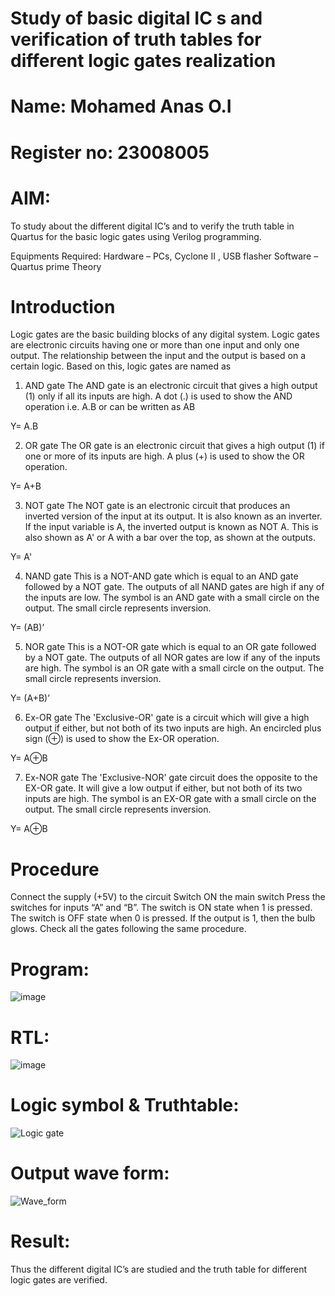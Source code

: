 # Study of basic digital IC s and verification of truth tables for different logic gates realization
 # Name: Mohamed Anas O.I
 # Register no: 23008005
 
 
# AIM:
To study about the different digital IC’s and to verify the truth table in Quartus for the basic logic gates using Verilog programming.

Equipments Required:
Hardware – PCs, Cyclone II , USB flasher
Software – Quartus prime
Theory
# Introduction
Logic gates are the basic building blocks of any digital system. Logic gates are electronic circuits having one or more than one input and only one output. The relationship between the input and the output is based on a certain logic. Based on this, logic gates are named as
 
1) AND gate
The AND gate is an electronic circuit that gives a high output (1) only if all its inputs are high. A dot (.) is used to show the AND operation i.e. A.B or can be written as AB

Y= A.B

2) OR gate
The OR gate is an electronic circuit that gives a high output (1) if one or more of its inputs are high. A plus (+) is used to show the OR operation.

Y= A+B

3) NOT gate
The NOT gate is an electronic circuit that produces an inverted version of the input at its output. It is also known as an inverter. If the input variable is A, the inverted output is known as NOT A. This is also shown as A' or A with a bar over the top, as shown at the outputs.

Y= A'

4) NAND gate
This is a NOT-AND gate which is equal to an AND gate followed by a NOT gate. The outputs of all NAND gates are high if any of the inputs are low. The symbol is an AND gate with a small circle on the output. The small circle represents inversion.

Y= (AB)’

5) NOR gate
This is a NOT-OR gate which is equal to an OR gate followed by a NOT gate. The outputs of all NOR gates are low if any of the inputs are high. The symbol is an OR gate with a small circle on the output. The small circle represents inversion.

Y= (A+B)’

6) Ex-OR gate
The 'Exclusive-OR' gate is a circuit which will give a high output if either, but not both of its two inputs are high. An encircled plus sign (⊕) is used to show the Ex-OR operation.

Y= A⊕B

7) Ex-NOR gate
The 'Exclusive-NOR' gate circuit does the opposite to the EX-OR gate. It will give a low output if either, but not both of its two inputs are high. The symbol is an EX-OR gate with a small circle on the output. The small circle represents inversion.

Y= A⊕B

# Procedure
Connect the supply (+5V) to the circuit
Switch ON the main switch
Press the switches for inputs “A” and “B”. The switch is ON state when 1 is pressed. The switch is OFF state when 0 is pressed.
If the output is 1, then the bulb glows.
Check all the gates following the same procedure.

# Program: 

![image](https://github.com/Anas536/Study-of-basic-digital-IC-s-and-verification-of-truth-tables-for-different-logic-gates-realization-/assets/139841834/75efa55a-afe7-4db8-969b-2a7472365403)




# RTL:
![image](https://github.com/Anas536/Study-of-basic-digital-IC-s-and-verification-of-truth-tables-for-different-logic-gates-realization-/assets/139841834/b83fc236-e175-4a3e-9939-92fcc877e599)



# Logic symbol & Truthtable:

![Logic gate](https://github.com/Anas536/Study-of-basic-digital-IC-s-and-verification-of-truth-tables-for-different-logic-gates-realization-/assets/139841834/354f8b19-faa3-4b66-afc6-8ae1296ec116)


# Output wave form:

![Wave_form](https://github.com/Anas536/Study-of-basic-digital-IC-s-and-verification-of-truth-tables-for-different-logic-gates-realization-/assets/139841834/d37ef280-3e62-4aa4-9041-73071d87e29a)


# Result:
Thus the different digital IC’s are studied and the truth table for different logic gates are verified.
